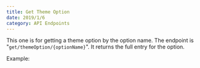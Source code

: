```yaml
---
title: Get Theme Option
date: 2019/1/6
category: API Endpoints
---
```


This one is for getting a theme option by the option name. The endpoint is "`get/themeOption/{optionName}`". It returns the full entry for the option. 

Example:

<script src="https://gist.github.com/benrgreene/d6efef21d2f94a2d2f4eeb68a54414d1.js?file=api-get-theme-option.js"></script>